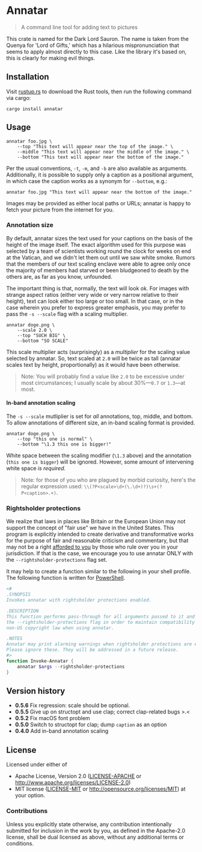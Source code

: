 # Annatar

> A command line tool for adding text to pictures

This crate is named for the Dark Lord Sauron. The name is taken from the Quenya for 'Lord of Gifts,' which has a hilarious mispronunciation that seems to apply almost directly to this case. Like the library it's based on, this is clearly for making evil things.

## Installation

Visit [rustup.rs](https://rustup.rs/) to download the Rust tools, then run the following command via cargo:

```shell
cargo install annatar
```

## Usage

```shell
annatar foo.jpg \
    --top "This text will appear near the top of the image." \
    --middle "This text will appear near the middle of the image." \
    --bottom "This text will appear near the bottom of the image."
```

Per the usual conventions, `-t`, `-m`, and `-b` are also available as arguments. Additionally, it is possible to supply only a caption as a positional argument, in which case the caption works as a synonym for `--bottom`, e.g.:

```shell
annatar foo.jpg "This text will appear near the bottom of the image."
```

Images may be provided as either local paths or URLs; annatar is happy to fetch your picture from the internet for you.

### Annotation size

By default, annatar sizes the text used for your captions on the basis of the height of the image itself. The exact algorithm used for this purpose was selected by a team of scientists working round the clock for weeks on end at the Vatican, and we didn't let them out until we saw white smoke. Rumors that the members of our text scaling enclave were able to agree only once the majority of members had starved or been bludgeoned to death by the others are, as far as you know, unfounded.

The important thing is that, normally, the text will look ok. For images with strange aspect ratios (either very wide or very narrow relative to their height), text can look either too large or too small. In that case, or in the case wherein you prefer to express greater emphasis, you may prefer to pass the `-s --scale` flag with a scaling multiplier.

```shell
annatar doge.png \
    --scale 2.0 \
    --top "SUCH BIG" \
    --bottom "SO SCALE"
```

This scale multiplier acts (surprisingly) as a *multiplier* for the scaling value selected by annatar. So, text scaled at `2.0` will be twice as tall (annatar scales text by height, proportionally) as it would have been otherwise.

> Note: You will probably find a value like `2.0` to be excessive under most circumstances; I usually scale by about 30%—`0.7` or `1.3`—at most.

#### In-band annotation scaling

The `-s --scale` mutliplier is set for *all* annotations, top, middle, and bottom. To allow annotations of different size, an in-band scaling format is provided.

```shell
annatar doge.png \
    --top "this one is normal" \
    --bottom "\1.3 this one is bigger!"
```

White space between the scaling modifier (`\1.3` above) and the annotation (`this one is bigger`) will be ignored. However, some amount of intervening white space *is required.*

> Note: for those of you who are plagued by morbid curiosity, here's the regular expression used: `\\(?P<scale>\d+(\.\d+)?)\s+(?P<caption>.+)`.

### Rightsholder protections

We realize that laws in places like Britain or the European Union may not support the concept of "fair use" we have in the United States. This program is explicitly intended to create derivative and transformative works for the purpose of fair and reasonable criticism and commentary, but that may not be a right [afforded to you](https://fee.org/articles/why-it-matters-that-some-rights-are-inalienable/) by those who rule over you in your jurisdiction. If that is the case, we encourage you to use annatar ONLY with the `--rightsholder-protections` flag set.

It may help to create a function similar to the following in your shell profile. The following function is written for [PowerShell](https://github.com/PowerShell/PowerShell).

```powershell
<#
.SYNOPSIS
Invokes annatar with rightsholder protections enabled.

.DESCRIPTION
This function performs pass-through for all arguments passed to it and adds 
the --rightsholder-protections flag in order to maintain compatibility with 
non-US copyright law when using annatar.

.NOTES
Annatar may print alarming warnings when rightsholder protections are enabled.
Please ignore these. They will be addressed in a future release.
#>
function Invoke-Annatar {
    annatar $args --rightsholder-protections
}
```

## Version history

- **0.5.6** Fix regression: scale should be optional.
- **0.5.5** Give up on structopt and use clap; correct clap-related bugs >.<
- **0.5.2** Fix macOS font problem
- **0.5.0** Switch to structopt for clap; dump `caption` as an option
- **0.4.0** Add in-band annotation scaling

## License

Licensed under either of
 * Apache License, Version 2.0 ([LICENSE-APACHE](LICENSE-APACHE) or http://www.apache.org/licenses/LICENSE-2.0)
 * MIT license ([LICENSE-MIT](LICENSE-MIT) or http://opensource.org/licenses/MIT)
at your option.

### Contributions

Unless you explicitly state otherwise, any contribution intentionally submitted for inclusion in the work by you, as defined in the Apache-2.0 license, shall be dual licensed as above, without any additional terms or conditions.

[LICENSE-APACHE]: https://github.com/archer884/annatar/blob/master/LICENSE-MIT
[LICENSE-MIT]: https://github.com/archer884/annatar/blob/master/LICENSE-APACHE
